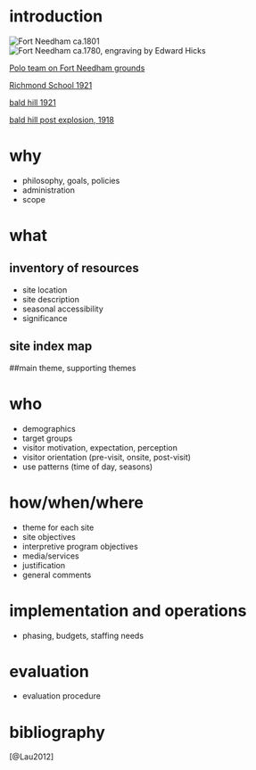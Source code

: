 # introduction

![Fort Needham ca.1801](http://www.mccord-museum.qc.ca/largeimages/0209.jpg)
![Fort Needham ca.1780, engraving by Edward Hicks](http://upload.wikimedia.org/wikipedia/commons/c/c1/Fort_Needham_1780_facing_Citadel_NSARM.jpg)

[Polo team on Fort Needham grounds](http://novascotia.ca/archives/virtual/Notman/archives.asp?ID=402)

[Richmond School 1921](http://novascotia.ca/archives/virtual/Explosion/archives.asp?ID=132)

[bald hill 1921](http://novascotia.ca/archives/virtual/Explosion/archives.asp?ID=135)

[bald hill post explosion, 1918](http://novascotia.ca/archives/virtual/Explosion/archives.asp?ID=20)


# why

* philosophy, goals, policies
* administration
* scope

# what 

## inventory of resources

* site location
* site description
* seasonal accessibility
* significance

## site index map

##main theme, supporting themes

# who

* demographics
* target groups
* visitor motivation, expectation, perception
* visitor orientation (pre-visit, onsite, post-visit)
* use patterns (time of day, seasons)

# how/when/where

* theme for each site
* site objectives
* interpretive program objectives
* media/services
* justification
* general comments

# implementation and operations

* phasing, budgets, staffing needs

# evaluation

* evaluation procedure

# bibliography

[@Lau2012]

